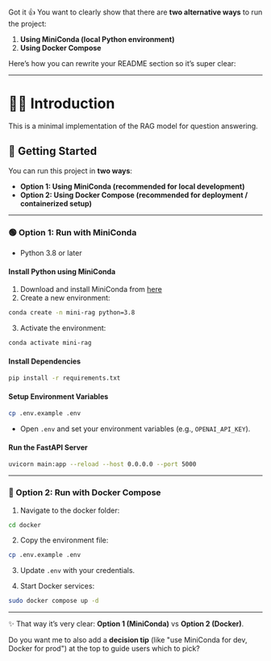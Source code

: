 Got it 👍 You want to clearly show that there are **two alternative ways** to run the project:

1. **Using MiniConda (local Python environment)**
2. **Using Docker Compose**

Here’s how you can rewrite your README section so it’s super clear:

---

# 👋🏻 Introduction

This is a minimal implementation of the RAG model for question answering.

## 🚀 Getting Started

You can run this project in **two ways**:

* **Option 1: Using MiniConda (recommended for local development)**
* **Option 2: Using Docker Compose (recommended for deployment / containerized setup)**

---

### 🟢 Option 1: Run with MiniConda

* Python 3.8 or later

#### Install Python using MiniConda

1. Download and install MiniConda from [here](https://docs.anaconda.com/free/miniconda/#quick-command-line-install)
2. Create a new environment:

```bash
conda create -n mini-rag python=3.8
```

3. Activate the environment:

```bash
conda activate mini-rag
```

#### Install Dependencies

```bash
pip install -r requirements.txt
```

#### Setup Environment Variables

```bash
cp .env.example .env
```

* Open `.env` and set your environment variables (e.g., `OPENAI_API_KEY`).

#### Run the FastAPI Server

```bash
uvicorn main:app --reload --host 0.0.0.0 --port 5000
```

---

### 🔵 Option 2: Run with Docker Compose

1. Navigate to the docker folder:

```bash
cd docker
```

2. Copy the environment file:

```bash
cp .env.example .env
```

3. Update `.env` with your credentials.

4. Start Docker services:

```bash
sudo docker compose up -d
```

---

✨ That way it’s very clear: **Option 1 (MiniConda)** vs **Option 2 (Docker)**.

Do you want me to also add a **decision tip** (like "use MiniConda for dev, Docker for prod") at the top to guide users which to pick?
